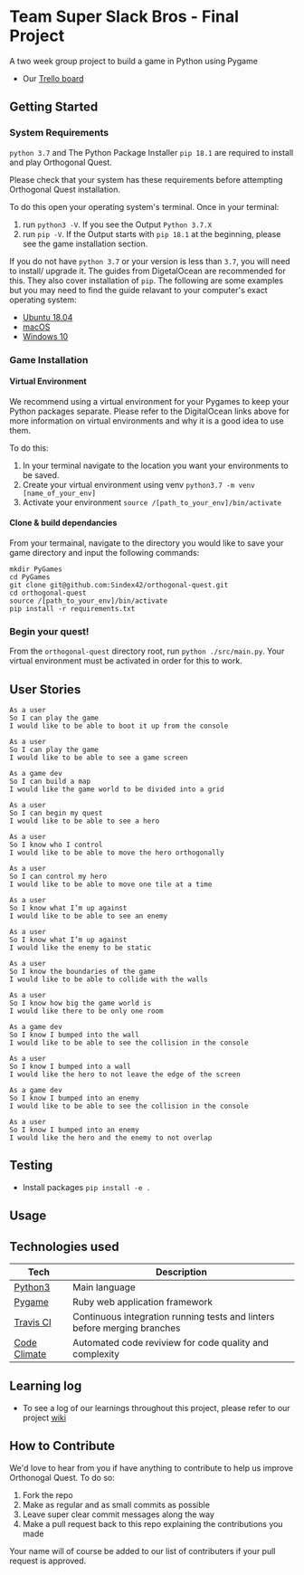 # Team Super Slack Bros - Final Project

A two week group project to build a game in Python using Pygame

* Our [Trello board](https://trello.com/b/mXUdQOWW/final-project-team-super-slack-bros)


## Getting Started

### System Requirements

`python 3.7` and The Python Package Installer `pip 18.1` are required to install and
play Orthogonal Quest.

Please check that your system has these requirements before attempting Orthogonal
Quest installation.

To do this open your operating system's terminal. Once in your terminal:

1. run `python3 -V`. If you see the Output `Python 3.7.X`
2. run `pip -V`. If the Output starts with `pip 18.1` at the beginning, please see
the game installation section.

If you do not have `python 3.7` or your version is less than `3.7`, you will need to
install/ upgrade it. The guides from DigetalOcean are recommended for this. They
also cover installation of `pip`. The following are some examples but you may need
to find the guide relavant to your computer's exact operating system:

- [Ubuntu 18.04](https://www.digitalocean.com/community/tutorials/how-to-install-python-3-and-set-up-a-local-programming-environment-on-ubuntu-18-04)
- [macOS](https://www.digitalocean.com/community/tutorials/how-to-install-python-3-and-set-up-a-local-programming-environment-on-macos)
- [Windows 10](https://www.digitalocean.com/community/tutorials/how-to-install-python-3-and-set-up-a-local-programming-environment-on-windows-10)


### Game Installation

#### Virtual Environment

We recommend using a virtual environment for your Pygames to keep your Python
packages separate. Please refer to the DigitalOcean links above for more information
on virtual environments and why it is a good idea to use them.

To do this:

1. In your terminal navigate to the location you want your environments to be saved.
2. Create your virtual environment using venv `python3.7 -m venv [name_of_your_env]`
3. Activate your environment `source /[path_to_your_env]/bin/activate`

#### Clone & build dependancies

From your termainal, navigate to the directory you would like to save your game
directory and input the following commands:

```
mkdir PyGames
cd PyGames
git clone git@github.com:Sindex42/orthogonal-quest.git
cd orthogonal-quest
source /[path_to_your_env]/bin/activate
pip install -r requirements.txt
```


### Begin your quest!

From the `orthogonal-quest` directory root, run `python ./src/main.py`. Your virtual 
environment must be activated in order for this to work.


## User Stories

```
As a user
So I can play the game
I would like to be able to boot it up from the console

As a user
So I can play the game
I would like to be able to see a game screen

As a game dev
So I can build a map
I would like the game world to be divided into a grid

As a user
So I can begin my quest
I would like to be able to see a hero

As a user
So I know who I control
I would like to be able to move the hero orthogonally

As a user
So I can control my hero
I would like to be able to move one tile at a time

As a user
So I know what I’m up against
I would like to be able to see an enemy

As a user
So I know what I’m up against
I would like the enemy to be static

As a user
So I know the boundaries of the game
I would like to be able to collide with the walls

As a user
So I know how big the game world is
I would like there to be only one room

As a game dev
So I know I bumped into the wall
I would like to be able to see the collision in the console

As a user
So I know I bumped into a wall
I would like the hero to not leave the edge of the screen

As a game dev
So I know I bumped into an enemy
I would like to be able to see the collision in the console

As a user
So I know I bumped into an enemy
I would like the hero and the enemy to not overlap
```


## Testing

- Install packages `pip install -e .`


## Usage


## Technologies used

Tech | Description
------------- | -------------
[Python3](https://www.python.org/) | Main language
[Pygame](https://www.pygame.org/news) | Ruby web application framework
[Travis CI](https://travis-ci.org/) | Continuous integration running tests and linters before merging branches
[Code Climate](https://codeclimate.com/) | Automated code reviview for code quality and complexity


## Learning log

* To see a log of our learnings throughout this project, please refer to our project [wiki](https://github.com/Sindex42/super-slack-bros/wiki)


## How to Contribute

We'd love to hear from you if have anything to contribute to help us improve Orthonogal Quest. To do so: 

1. Fork the repo
2. Make as regular and as small commits as possible
3. Leave super clear commit messages along the way
4. Make a pull request back to this repo explaining the contributions you made

Your name will of course be added to our list of contributers if your pull request is approved.
